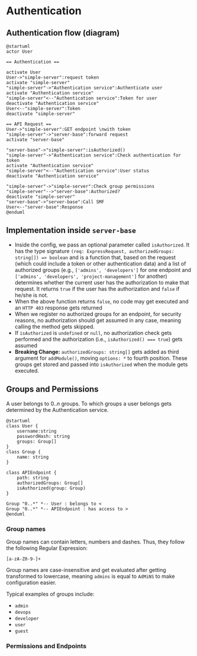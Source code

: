 # Authentication

## Authentication flow (diagram)
```plantuml
@startuml
actor User

== Authentication ==

activate User
User->"simple-server":request token
activate "simple-server"
"simple-server"->"Authentication service":Authenticate user
activate "Authentication service"
"simple-server"<--"Authentication service":Token for user
deactivate "Authentication service"
User<--"simple-server":Token
deactivate "simple-server"

== API Request ==
User->"simple-server":GET endpoint \nwith token
"simple-server"->"server-base":forward request
activate "server-base"

"server-base"->"simple-server":isAuthorized()
"simple-server"->"Authentication service":Check authentication for token
activate "Authentication service"
"simple-server"<--"Authentication service":User status
deactivate "Authentication service"

"simple-server"->"simple-server":Check group permissions
"simple-server"-->"server-base":Authorized?
deactivate "simple-server"
"server-base"->"server-base":Call SMF
User<--"server-base":Response
@enduml
```

## Implementation inside `server-base`
- Inside the config, we pass an optional parameter called `isAuthorized`. It has the type signature `(req: ExpressRequest, authorizedGroups: string[]) => boolean` and is a function that, based on the request (which could include a token or other authentication data) and a list of authorized groups (e.g., `['admins', 'developers']` for one endpoint and `['admins', 'developers', 'project-management']` for another) determines whether the current user has the authorization to make that request. It returns `true` if the user has the authorization and `false` if he/she is not.
- When the above function returns `false`, no code may get executed and an `HTTP 403` response gets returned
- When we register no authorized groups for an endpoint, for security reasons, no authorization should get assumed in any case, meaning calling the method gets skipped.
- If `isAuthorized` is `undefined` or `null`, no authorization check gets performed and the authorization (i.e., `isAuthorized() === true`) gets assumed
- **Breaking Change:** `authorizedGroups: string[]` gets added as third argument for `addModule()`, moving `options: *` to fourth position. These groups get stored and passed into `isAuthorized` when the module gets executed.

## Groups and Permissions
A user belongs to $0..n$ groups. To which groups a user belongs gets determined by the Authentication service.

```plantuml
@startuml
class User {
    username:string
    passwordHash: string
    groups: Group[]
}
class Group {
    name: string
}

class APIEndpoint {
    path: string
    authorizedGroups: Group[]
    isAuthorized(group: Group)
}

Group "0..*" *-- User : belongs to <
Group "0..*" *-- APIEndpoint : has access to >
@enduml
```
### Group names
Group names can contain letters, numbers and dashes. Thus, they follow the following Regular Expression:

```regexp
[a-zA-Z0-9-]+
```

Group names are case-insensitive and get evaluated after getting transformed to lowercase, meaning `admins` is equal to `AdMiNS` to make configuration easier.

Typical examples of groups include:
- `admin`
- `devops`
- `developer`
- `user`
- `guest`

### Permissions and Endpoints
<!-- TODO -->
